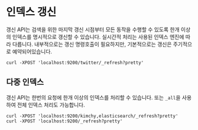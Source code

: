 # 인덱스 갱신
갱신 API는 검색을 위한 마지막 갱신 시점부터 모든 동작을 수행할 수 있도록 한개 이상의 인덱스를 명시적으로 갱신할 수 있습니다. 실시간적 처리는 사용된 인덱스 엔진에 따라 다릅니다. 내부적으로는 갱신 명령호출이 필요하지만, 기본적으로는 갱신은 주기적으로 예약되어있습니다.
```
curl -XPOST 'localhost:9200/twitter/_refresh?pretty'
```
## 다중 인덱스
갱신 API는 한번의 요청에 한개 이상의 인덱스를 처리할 수 있습니다. 또는 ```_all```을 사용하여 전체 인덱스 처리도 가능합니다.
```
curl -XPOST 'localhost:9200/kimchy,elasticsearch/_refresh?pretty'
curl -XPOST 'localhost:9200/_refresh?pretty'
```
